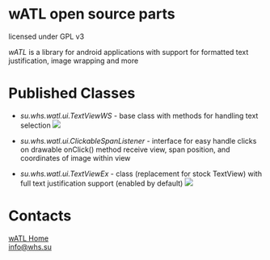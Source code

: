 wATL open source parts 
==========

licensed under GPL v3 

*wATL* is a library for android applications with support for formatted text justification, image wrapping and more 
  

Published Classes
========
- *su.whs.watl.ui.TextViewWS* - base class with methods for handling text selection
    ![](https://github.com/suwhs/wATL/blob/master/screenshots/TextViewWS1.png)
- *su.whs.watl.ui.ClickableSpanListener* - interface for easy handle clicks on drawable 
onClick() method receive view, span position, and coordinates of image within view

- *su.whs.watl.ui.TextViewEx* - class (replacement for stock TextView) with full text justification support (enabled by default)
    ![](https://github.com/suwhs/wATL/blob/master/screenshots/TextViewExScrollView1.png)


Contacts
========
<a href="http://whs.su/?p=33">wATL Home</a><br/>
<a href="mailto:info@whs.su">info@whs.su</a>



